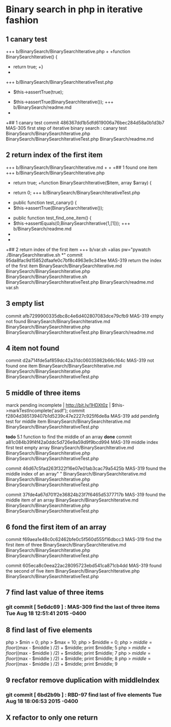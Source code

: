 # Binary search in php in iterative fashion



## 1 canary test

+++ b/BinarySearch/BinarySearchIterative.php
+
+function BinarySearchIterative() {
+  return true;
+}
+
+++ b/BinarySearch/BinarySearchIterativeTest.php
-    $this->assertTrue(true);
+    $this->assertTrue(BinarySearchIterative());
+++ b/BinarySearch/readme.md
+
+## 1 canary test
commit 486367dd1b5dfd619006a76bec284d58a0b1d3b7
     MAS-305 first step of iterative binary search : canary test
BinarySearch/BinarySearchIterative.php
BinarySearch/BinarySearchIterativeTest.php
BinarySearch/readme.md


## 2 return index of the first item
+++ b/BinarySearch/BinarySearchIterative.md
+
+
+## 1 found one item
+++ b/BinarySearch/BinarySearchIterative.php
-  return true;
+function BinarySearchIterative($item, array $array) {
+  return 0;
+++ b/BinarySearch/BinarySearchIterativeTest.php
-  public function test_canary() {
-    $this->assertTrue(BinarySearchIterative());
+  public function test_find_one_item() {
+    $this->assertEquals(0,BinarySearchIterative(1,[1]));
+++ b/BinarySearch/readme.md
+
+
+## 2 return index of the first item
+++ b/var.sh
+alias pw="pywatch ./BinarySearchIterative.sh *"
commit 95da8fac9d15852dfaafe0c7bf8c4963e9c341ee
     MAS-319 return the index of the first item
BinarySearch/BinarySearchIterative.md
BinarySearch/BinarySearchIterative.php
BinarySearch/BinarySearchIterative.sh
BinarySearch/BinarySearchIterativeTest.php
BinarySearch/readme.md
var.sh

## 3 empty list

commit afb7299900335dbc8c4e6d402807083dce79cfb9
     MAS-319 empty not found
BinarySearch/BinarySearchIterative.md
BinarySearch/BinarySearchIterative.php
BinarySearch/BinarySearchIterativeTest.php
BinarySearch/readme.md
## 4 item not found

commit d2a714fde5af859dc42a31dc06035982b66c164c
     MAS-319 not found one item
BinarySearch/BinarySearchIterative.md
BinarySearch/BinarySearchIterative.php
BinarySearch/BinarySearchIterativeTest.php

## 5 middle of three items
marck pending incomplete  |  http://bit.ly/1HDXt0z  |  $this->markTestIncomplete('asdf');
commit f2804d385139407b1d5239c47e2227c925f6de8a
     MAS-319 add pendinfg test for middle item
BinarySearch/BinarySearchIterative.md
BinarySearch/BinarySearchIterativeTest.php

__todo__ 5.1 function to find the middle of an array __done__
commit a81c084b39f4f42a0ddc5d726e9a59d9f9bcd994
     MAS-319 middle index first test empty array
BinarySearch/BinarySearchIterative.md
BinarySearch/BinarySearchIterative.php
BinarySearch/BinarySearchIterativeTest.php

commit 46d67c5fad263f322f16e07e01ab3cac79a5425b
     MAS-319 found the middle index of an array"
    "
BinarySearch/BinarySearchIterative.md
BinarySearch/BinarySearchIterative.php
BinarySearch/BinarySearchIterativeTest.php



commit 37fde4a67d701f2e36824b23f7f6465d5377717b
     MAS-319 found the middle item of an array
BinarySearch/BinarySearchIterative.md
BinarySearch/BinarySearchIterative.php
BinarySearch/BinarySearchIterativeTest.php


## 6 fond the first item of an array
commit f69aea1e48c0c62462bfe0c5f560d555f16dbcc3
     MAS-319 find the first item of three
BinarySearch/BinarySearchIterative.md
BinarySearch/BinarySearchIterative.php
BinarySearch/BinarySearchIterativeTest.php

commit 605eca8c0eea22ac28095723ebd541ca871cb4dd
     MAS-319 found the second of five item
BinarySearch/BinarySearchIterative.php
BinarySearch/BinarySearchIterativeTest.php

## 7 find last value of three items
### git commit [ 5e6dc69 ] :  MAS-309 find the last of three items  Tue Aug 18 12:51:41 2015 -0400

## 8  find last of five elements

php > $min = 0;
php > $max = 10;
php > $middle = 0;
php > $middle = floor( ($max - $middle ) /2) + $middle; print $middle;
5
php > $middle = floor( ($max - $middle ) /2) + $middle; print $middle;
7
php > $middle = floor( ($max - $middle ) /2) + $middle; print $middle;
8
php > $middle = floor( ($max - $middle ) /2) + $middle; print $middle;
9

## 9 recfator remove duplication with middleIndex

### git commit [ 6bd2b9b ] :  RBD-97 find last of five elements  Tue Aug 18 18:06:53 2015 -0400

## X refactor to only one return
